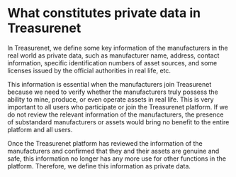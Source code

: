 # What constitutes private data in Treasurenet

In Treasurenet, we define some key information of the manufacturers in the real world as private data, such as manufacturer name, address, contact information, specific identification numbers of asset sources, and some licenses issued by the official authorities in real life, etc.

This information is essential when the manufacturers join Treasurenet because we need to verify whether the manufacturers truly possess the ability to mine, produce, or even operate assets in real life. This is very important to all users who participate or join the Treasurenet platform. If we do not review the relevant information of the manufacturers, the presence of substandard manufacturers or assets would bring no benefit to the entire platform and all users.

Once the Treasurenet platform has reviewed the information of the manufacturers and confirmed that they and their assets are genuine and safe, this information no longer has any more use for other functions in the platform. Therefore, we define this information as private data.
